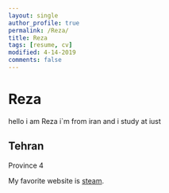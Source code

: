 ```yaml
---
layout: single
author_profile: true
permalink: /Reza/
title: Reza
tags: [resume, cv]
modified: 4-14-2019
comments: false
---
```



# Reza
hello i am Reza
i`m from iran
and i study at iust

## Tehran
Province 4


My favorite website is [steam](https://store.steampowered.com/).



